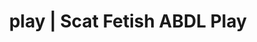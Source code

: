 ---
categories:
- Queer Kinks
- Erotic Audiobooks
- AI Erotica
- Self-Pleasure
- Sapphic Desires
image: /assets/images/1747714218536.jpg
layout: post
schema:
  description: Premium adult content featuring Scat Fetish, ABDL Play. High-quality
    images with sensual themes.
  keywords:
  - Mindful Kink
  - ABDL Play
  - Scat Fetish
  - Inclusive Desire
  - Lingerie Art
  - Latex Fetish
  - Queer Kinks
  name: 1747714218536 | Scat Fetish ABDL Play
  type: VisualArtwork
seo:
  description: Featured content with high-quality ABDL Play, Scat Fetish. HD images
    available.
  keywords: ABDL Play, Scat Fetish
  og_image: /assets/images/1747714218536.jpg
  schema_type: VisualArtwork
tags:
- '#play'
- Scat Fetish
- ABDL Play
title: play | Scat Fetish ABDL Play
---